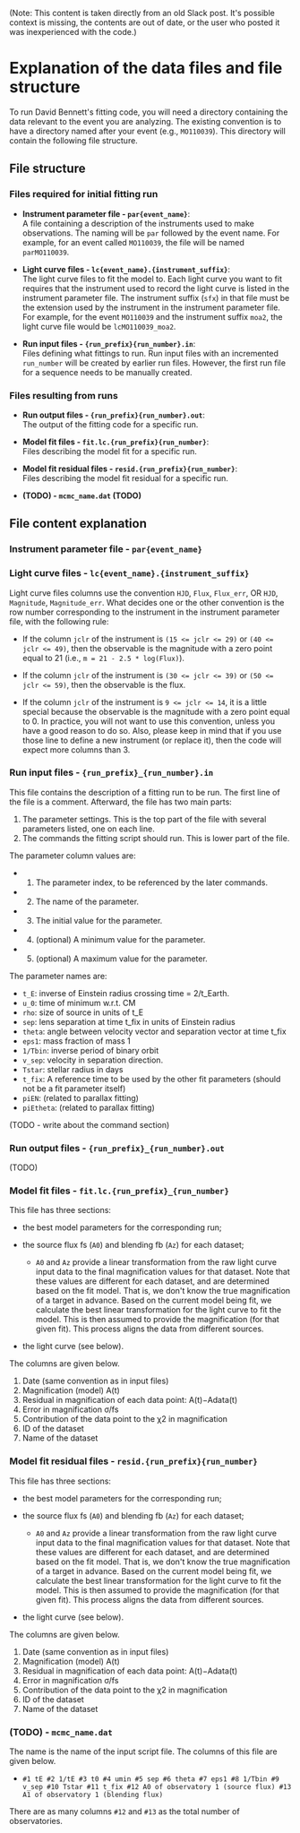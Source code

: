 (Note: This content is taken directly from an old Slack post. It's possible context is missing, the contents are out of date, or the user who posted it was inexperienced with the code.)

# Explanation of the data files and file structure

To run David Bennett's fitting code, you will need a directory containing the data relevant to the event you are analyzing. The existing convention is to have a directory named after your event (e.g., `MO110039`). This directory will contain the following file structure.

## File structure

### Files required for initial fitting run

- **Instrument parameter file - `par{event_name}`**:  
  A file containing a description of the instruments used to make observations. The naming will be `par` followed by the event name. For example, for an event called `MO110039`, the file will be named `parMO110039`.

- **Light curve files - `lc{event_name}.{instrument_suffix}`**:  
  The light curve files to fit the model to. Each light curve you want to fit requires that the instrument used to record the light curve is listed in the instrument parameter file. The instrument suffix (`sfx`) in that file must be the extension used by the instrument in the instrument parameter file. For example, for the event `MO110039` and the instrument suffix `moa2`, the light curve file would be `lcMO110039_moa2`.

- **Run input files - `{run_prefix}{run_number}.in`**:  
  Files defining what fittings to run. Run input files with an incremented `run_number` will be created by earlier run files. However, the first run file for a sequence needs to be manually created.

### Files resulting from runs

- **Run output files - `{run_prefix}{run_number}.out`**:  
  The output of the fitting code for a specific run.

- **Model fit files - `fit.lc.{run_prefix}{run_number}`**:  
  Files describing the model fit for a specific run.

- **Model fit residual files - `resid.{run_prefix}{run_number}`**:  
  Files describing the model fit residual for a specific run.

- **(TODO) - `mcmc_name.dat` (TODO)**

## File content explanation

### Instrument parameter file - `par{event_name}`

### Light curve files - `lc{event_name}.{instrument_suffix}`

Light curve files columns use the convention `HJD`, `Flux`, `Flux_err`, OR `HJD`, `Magnitude`, `Magnitude_err`. What decides one or the other convention is the row number corresponding to the instrument in the instrument parameter file, with the following rule:

- If the column `jclr` of the instrument is `(15 <= jclr <= 29)` or `(40 <= jclr <= 49)`, then the observable is the magnitude with a zero point equal to 21 (i.e., `m = 21 - 2.5 * log(Flux)`).

- If the column `jclr` of the instrument is `(30 <= jclr <= 39)` or `(50 <= jclr <= 59)`, then the observable is the flux.

- If the column `jclr` of the instrument is `9 <= jclr <= 14`, it is a little special because the observable is the magnitude with a zero point equal to 0. In practice, you will not want to use this convention, unless you have a good reason to do so. Also, please keep in mind that if you use those line to define a new instrument (or replace it), then the code will expect more columns than 3.

### Run input files - `{run_prefix}_{run_number}.in`

This file contains the description of a fitting run to be run. The first line of the file is a comment. Afterward, the file has two main parts:

1. The parameter settings. This is the top part of the file with several parameters listed, one on each line.
2. The commands the fitting script should run. This is lower part of the file.

The parameter column values are:

- 1. The parameter index, to be referenced by the later commands.
- 2. The name of the parameter.
- 3. The initial value for the parameter.
- 4. (optional) A minimum value for the parameter.
- 5. (optional) A maximum value for the parameter.

The parameter names are:
- `t_E`: inverse of Einstein radius crossing time = 2/t_Earth.
- `u_0`: time of minimum w.r.t. CM
- `rho`: size of source in units of t_E
- `sep`: lens separation at time t_fix in units of Einstein radius
- `theta`: angle between velocity vector and separation vector at time t_fix
- `eps1`: mass fraction of mass 1
- `1/Tbin`: inverse period of binary orbit
- `v_sep`: velocity in separation direction.
- `Tstar`: stellar radius in days
- `t_fix`: A reference time to be used by the other fit parameters (should not be a fit parameter itself)
- `piEN`: (related to parallax fitting)
- `piEtheta`: (related to parallax fitting)

(TODO - write about the command section)

### Run output files - `{run_prefix}_{run_number}.out`

(TODO)

### Model fit files - `fit.lc.{run_prefix}_{run_number}`

This file has three sections:

- the best model parameters for the corresponding run;
- the source flux fs (`A0`) and blending fb (`Az`) for each dataset;

    - `A0` and `Az` provide a linear transformation from the raw light curve input data to the final magnification values for that dataset. Note that these values are different for each dataset, and are determined based on the fit model. That is, we don't know the true magnification of a target in advance. Based on the current model being fit, we calculate the best linear transformation for the light curve to fit the model. This is then assumed to provide the magnification (for that given fit). This process aligns the data from different sources.

- the light curve (see below).

The columns are given below.

1. Date (same convention as in input files)
2. Magnification (model) A(t)
3. Residual in magnification of each data point: A(t)−Adata(t)
4. Error in magnification σ/fs
5. Contribution of the data point to the χ2 in magnification
6. ID of the dataset
7. Name of the dataset

### Model fit residual files - `resid.{run_prefix}{run_number}`

This file has three sections:

- the best model parameters for the corresponding run;
- the source flux fs (`A0`) and blending fb (`Az`) for each dataset;

    - `A0` and `Az` provide a linear transformation from the raw light curve input data to the final magnification values for that dataset. Note that these values are different for each dataset, and are determined based on the fit model. That is, we don't know the true magnification of a target in advance. Based on the current model being fit, we calculate the best linear transformation for the light curve to fit the model. This is then assumed to provide the magnification (for that given fit). This process aligns the data from different sources.

- the light curve (see below).

The columns are given below.

1. Date (same convention as in input files)
2. Magnification (model) A(t)
3. Residual in magnification of each data point: A(t)−Adata(t)
4. Error in magnification σ/fs
5. Contribution of the data point to the χ2 in magnification
6. ID of the dataset
7. Name of the dataset

### (TODO) - `mcmc_name.dat`

The name is the name of the input script file. The columns of this file are given below.

- `#1 tE #2 1/tE #3 t0 #4 umin #5 sep #6 theta #7 eps1 #8 1/Tbin #9 v_sep #10 Tstar #11 t_fix #12 A0 of observatory 1 (source flux) #13 A1 of observatory 1 (blending flux)`

There are as many columns `#12` and `#13` as the total number of observatories.
